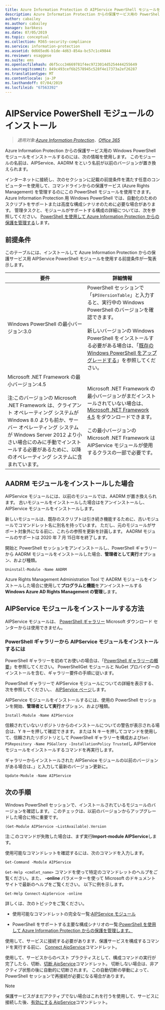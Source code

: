 ```yaml
---
title: Azure Information Protection の AIPService PowerShell モジュールをインストールします。
description: Azure Information Protection からの保護サービス用の PowerShell をインストールする手順です。 このモジュールの名前は、AIPService です。
author: cabailey
ms.author: cabailey
manager: barbkess
ms.date: 07/05/2019
ms.topic: conceptual
ms.collection: M365-security-compliance
ms.service: information-protection
ms.assetid: 0d665ed6-b1de-4d63-854a-bc57c1c49844
ms.reviewer: esaggese
ms.suite: ems
ms.openlocfilehash: d6f5ccc34669781f4ec9723014d5254444255649
ms.sourcegitcommit: 849c493cef6b2578945c528f4e17373a2ef26287
ms.translationtype: MT
ms.contentlocale: ja-JP
ms.lasthandoff: 07/04/2019
ms.locfileid: "67563392"
---
```

# <a name="installing-the-aipservice-powershell-module"></a>AIPService PowerShell モジュールのインストール

>*適用対象:[Azure Information Protection](https://azure.microsoft.com/pricing/details/information-protection)、[Office 365](https://download.microsoft.com/download/E/C/F/ECF42E71-4EC0-48FF-AA00-577AC14D5B5C/Azure_Information_Protection_licensing_datasheet_EN-US.pdf)*

Azure Information Protection からの保護サービス用の Windows PowerShell モジュールをインストールするのには、次の情報を使用します。 このモジュールの名前は、AIPService、AADRM をという名前が以前のバージョンが置き換えられます。

インターネットに接続し、次のセクションに記載の前提条件を満たす任意のコンピューターを使用して、コマンドラインからの保護サービス (Azure Rights Management) を管理するのにこの PowerShell モジュールを使用できます。 Azure Information Protection 用 Windows PowerShell では、自動化のためのスクリプトをサポートまたは高度な構成シナリオのために必要な場合があります。 管理タスクと、モジュールがサポートする構成の詳細については、次を参照してください。 [PowerShell を使用して Azure Information Protection からの保護を管理する](administer-powershell.md)します。

## <a name="prerequisites"></a>前提条件
このテーブルには、インストールして Azure Information Protection からの保護サービス用 AIPService PowerShell モジュールを使用する前提条件が一覧表示します。

|要件|詳細情報|
|---------------|--------------------|
|Windows PowerShell の最小バージョン:3.0|PowerShell セッションで「`$PSVersionTable`」と入力すると、実行中の Windows PowerShell のバージョンを確認できます。 <br /><br /> 新しいバージョンの Windows PowerShell をインストールする必要がある場合は、「[既存の Windows PowerShell をアップグレードする](/powershell/scripting/setup/installing-windows-powershell#upgrading-existing-windows-powershell)」を参照してください。|
|Microsoft .NET Framework の最小バージョン:4.5<br /><br />注:このバージョンの Microsoft .NET Framework は、クライアント オペレーティング システムが Windows 8.0 よりも前か、サーバー オペレーティング システムが Windows Server 2012 より小さい場合にのみに手動でインストールする必要があるために、以降のオペレーティング システムに含まれています。|Microsoft .NET Framework の最小バージョンがまだインストールされていない場合は、[Microsoft .NET Framework 4.5](https://www.microsoft.com/download/details.aspx?id=30653) をダウンロードできます。<br /><br />この最小バージョンの Microsoft .NET Framework は AIPService モジュールが使用するクラスの一部で必要です。|

## <a name="if-you-have-the-aadrm-module-installed"></a>AADRM モジュールをインストールした場合

AIPService モジュールには、以前のモジュールでは、AADRM が置き換えられます。 古いモジュールをインストールした場合はをアンインストールし、AIPService モジュールをインストールします。

新しいモジュールは、既存のスクリプトは引き続き機能するために、古いモジュールでコマンドレット名に別名を持っています。 ただし、元のモジュールがサポート対象外になる前に、これらの参照を更新を計画します。 AADRM モジュールのサポートは 2020 年 7 月 15日年を終了します。

開始と PowerShell セッションをアンインストールし、PowerShell ギャラリーから AADRM モジュールをインストールした場合、**管理者として実行**オプション、および種類。

    Uninstall-Module -Name AADRM

Azure Rights Management Administration Tool で AADRM モジュールをインストールした場合に使用して**プログラムと機能**をアンインストールする**Windows Azure AD Rights Management の管理**します。

## <a name="how-to-install-the-aipservice-module"></a>AIPService モジュールをインストールする方法

AIPService モジュールは、 [PowerShell ギャラリー](/powershell/gallery/readme) Microsoft ダウンロード センターからは使用できません。 

### <a name="to-install-the-aipservice-module-from-the-powershell-gallery"></a>PowerShell ギャラリーから AIPService モジュールをインストールするには

PowerShell ギャラリーを初めてお使いの場合は、「[PowerShell ギャラリーの概要](/powershell/gallery/psgallery/psgallery_gettingstarted)」を参照してください。 PowerShellGet モジュールと NuGet プロバイダーのインストールを含む、ギャラリー要件の手順に従います。

PowerShell ギャラリーで AIPService モジュールについての詳細を表示する、次を参照してください。、 [AIPService ページ](https://www.powershellgallery.com/packages/AIPService)します。

AIPService モジュールをインストールするには、使用の PowerShell セッションを開始、**管理者として実行**オプション、および種類。

    Install-Module -Name AIPService

信頼されていないリポジトリからのインストールについての警告が表示される場合は、Y キーを押して確認できます。 または N キーを押してコマンドを使用して、信頼されたリポジトリとして PowerShell ギャラリーを構成および`Set-PSRepository -Name PSGallery -InstallationPolicy Trusted`し AIPService モジュールをインストールするコマンドを再実行します。  

ギャラリーからインストールされた AIPService モジュールの以前のバージョンがある場合は、」と入力して最新のバージョン更新に。

    Update-Module -Name AIPService


## <a name="next-steps"></a>次の手順
Windows PowerShell セッションで、インストールされているモジュールのバージョンを確認します。 このチェックは、以前のバージョンからアップグレードした場合に特に重要です。

```
(Get-Module AIPService –ListAvailable).Version
```

注:このコマンドが失敗した場合は、まず実行**Import-module AIPService**します。

使用可能なコマンドレットを確認するには、次のコマンドを入力します。

```
Get-Command -Module AIPService
```

`Get-Help <cmdlet_name>` コマンドを使って特定のコマンドレットのヘルプをご覧ください。また、 **-online** パラメーターを使って Microsoft のドキュメント サイトで最新のヘルプをご覧ください。 以下に例を示します。

```
Get-Help Connect-AipService -online
```

詳しくは、次のトピックをご覧ください。

-   使用可能なコマンドレットの完全な一覧:[AIPService モジュール](/powershell/module/aipservice/?view=azureipps#aipservice)

-   PowerShell をサポートする主要な構成シナリオの一覧:[PowerShell を使用して Azure Information Protection からの保護を管理します。](administer-powershell.md)

使用して、サービスに接続する必要があります、保護サービスを構成するコマンドを実行する前に、 [Connect AipService](/powershell/module/aipservice/connect-aipservice)コマンドレット。

使用して、サービスからのベスト プラクティスとして、構成コマンドの実行が完了したら、切断、[切断 AipService](/powershell/module/aipservice/disconnect-aipservice)コマンドレット。 切断しない場合は、非アクティブ状態の後に自動的に切断されます。 この自動切断の挙動によって、PowerShell セッションで再接続が必要になる場合があります。 

> [!NOTE]
> 保護サービスがまだアクティブでない場合はこれを行うを使用して、サービスに接続した後、[有効にする AipService](/powershell/module/aipservice/enable-aipservice)コマンドレット。


